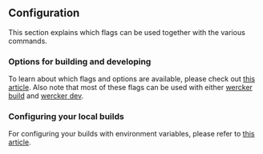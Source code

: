 ## Configuration

This section explains which flags can be used together with the various commands.

### Options for building and developing

To learn about which flags and options are available, please check out [this
article](/cli/configuration/options-and-flags.html). Also note that most of these flags can be used with either
[wercker build](/cli/usage/building.html) and [wercker dev](/cli/usage/developing.html).

### Configuring your local builds

For configuring your builds with environment variables, please refer to
[this article](/cli/configuration/environment-variables.html).
